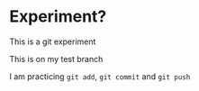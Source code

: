 # Experiment?
This is a git experiment

This is on my test branch

I am practicing `git add`, `git commit` and `git push`